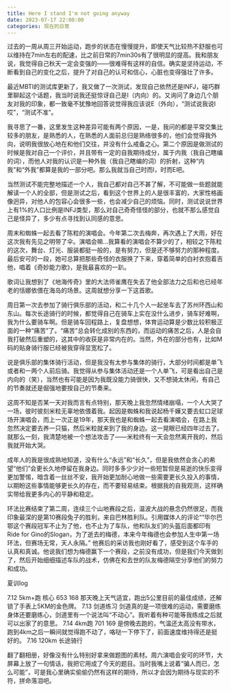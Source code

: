 ```yaml
---
title: Here I stand I'm not going anyway
date: 2023-07-17 22:00:00
categories: 现在的日常
---
```

过去的一周从周三开始运动，跑步的状态在慢慢提升，即使天气比较热不舒服也可以维持在7min左右的配速，比之前日常的7min30s有了很明显的提高。我和朋友说，我觉得自己秋天一定会变强的——很难得有这样的自信。确实是坚持运动，不断看到自己的变化之后，提升了对自己的认可和信心，心脏也变得强壮了许多。

最近MBTI的测试库更新了，我又做了一次测试，发现自己依然还是INFJ，碰巧群里聊起这个话题，我当时说我还挺惊讶自己是I（内向）的。又询问了身边几个朋友对我的印象，都一致毫不犹豫地回答说觉得我应该说E（外向），“测试说我说I哎”，“测试不准”。

我寻思了一番，这里发生这种差异可能有两个原因，一是，我问的都是平常交集比较多的朋友，是熟悉的人，在熟悉的人面前总归是熟络很多的，他们会觉得我外向，说明我很放心地在和他们交往，并没有什么戒备之心。第二个原因是做测试的时候是我对自己一个评价，并且带有一定的自我期待成分，属于内我（我自己瞎编的词），而他人对我的认识是一种外我（我自己瞎编的词）的折射，这种“内我”和“外我”都算是我的一部分吧。那么我就当自己时而I，时而E吧。

当然测试不能完整地描述一个人，我自己都对自己不甚了解，不可能做一些题就能解读一个人的全部，但是测试之后，看到这个世界上的人是很丰富的，大家性格画像迥异，对他人的包容心会很多一些，也会减少自己的烦恼。同时，测试说说世界上有1%的人口比例是INFJ类型，那么对自己奇奇怪怪的部分，也就不那么感觉自己是怪异了，多少有点寻找到认同感的意思。

周末和蜘蛛一起去看了陈粒的演唱会。今年第二次去梅奔，再次遇上了大雨，好在这次我有先见之明带了伞。演唱会嘛…我算看的演唱会不算少的了，相较之下陈粒的这次，舞台、灯光、服装都挺一般的，是有努力，但是还不够努力的那种程度。最后安可的一段，她可总算把那些奇怪的衣服换了下来，穿着简单的白衬衣抱着吉他，唱着《奇妙能力歌》，是我最喜欢的一趴。

歌词让我想到了《地海传奇》里的大法师雀鹰在失去了他全部法力之后和也已经年老的恬娜依偎在海岛的场景。这周就想分享一下这首歌。

周日第一次去参加了骑行俱乐部的活动，和二十几个人一起坐车去了苏州环西山和东山。每次长途骑行的时候，都觉得自己在骑车上实在没什么进步，骑车好难啊，我为什么要骑车啊。但是骑车回程路上，复盘想想，体育运动算是少数比较积极正面的一种“痛苦”了。“痛苦”总会转化成别的东西的，而运动的痛苦之后，人是会自我打破然后重塑的，这其中的收获是非常内在的。当然，外在的部分也有，比如M码的贴身骑行服已经被我穿得显宽松了。

说是俱乐部的集体骑行活动，但是我没有太参与集体的骑行，大部分时间都是单飞或者和一两个人前后骑。我觉得从参与集体活动还是一个人单飞，可是看出自己是内向的（笑），当然也有可能是因为我既没能力骑很快，又不想骑太休闲，有自己的节奏就还是倔强地要按自己的节奏来。

这周不知是否某一天对我而言有点特别，那天晚上我忽然情绪崩塌，一个人大哭了一场，彼时彼刻米粒无辜地依偎着我。起因是蜘蛛和我说起杨千嬅又要去虹口足球场开演唱会，而上一次正是19年，那天我也是和蜘蛛一起去看演唱会，在路上我忽然决定要去养一只猫，然后米粒就来到了我的身边。这一晃眼已经四年过去了。就那么一刻，我清楚地被一个想法攻击了——米粒终有一天会忽然离开我的，然后我就开始大哭。

成年人的我是很成熟地知道，没有什么“永远”和“长久”，但是我依然会贪心的希望“他们”会更长久地停留在我身边。同时多多少少对一些短暂但是易逝的快乐变得更加警惕，暗含着一丝丝不安，我开始更加耐心地做一些需要更长久投入的事情，以期盼这些事情能够更长久的存在，而不要轻易结束。根据我的自我观测，这样确实带给我更多内心的平静和稳定。

环法比赛结束了第二周，连续三个山地赛段之后，温波大战的悬念仍然很足，而我印象最深的是第10赛段兔子的胜利，来自巴林胜利队。引用媒体人的评论““毕尔巴鄂这个赛段冠军不止为了他，也不止为了车队，他和队友们的头盔后面都印有Ride for Gino的Slogan，为了逝去的梅德，本来今年梅德也会参加人生中第一场环法，但赛场无常，天人永隔。” 他赛后的采访我也刚好看了，感受到这个车手的认真和真诚。他说我们想为梅德赢下一个赛段，之前没有成功，但是我们今天做到了，然后开始细细描述车队的战术，仿佛在和去世的队友梅德隔空分享他们的努力和成功。

夏训log

7.12    5km+跑 核心   653  168
那天晚上天气适宜，跑出5公里目前的最佳成绩，还解锁了手表上5KM的金色牌。 
7.13    剑道练习
剑道真的是一项很难的运动，需要磨练身体还要磨练心，剑道里有一个说法叫“不动心”。我听着有种可能等我练成之后就可以出家了的意思。 
7.14    4km跑             701   169
是傍晚去跑的，气温还太高没有带水，跑到4km之后一瞬间就觉得跑不动了，咯哒一下停下了，前面速度维持得还是挺好的。 
7.16    120km 长途骑行

翻了翻相册，好像没有什么特别好拿来做题图的素材。周六演唱会安可的环节，大屏幕上放了一句情话，我把它用成了今天的题目。当时我嘴上说着“骗人而已，怎么可能”，可是我心里确实偷偷仍然有这样的期待，所以才会因为期待与现实的不符，拼命落泪吧。
